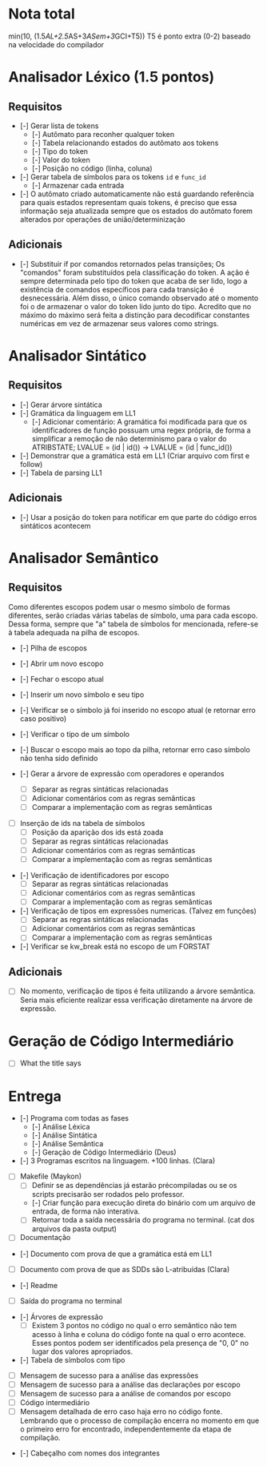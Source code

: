 # Nota total
min(10, (1.5*AL+2.5*AS+3*ASem+3*GCI+T5))
T5 é ponto extra (0-2) baseado na velocidade do compilador

# Analisador Léxico (1.5 pontos)
## Requisitos
- [-] Gerar lista de tokens
  - [-] Autômato para reconher qualquer token
  - [-] Tabela relacionando estados do autômato aos tokens
  - [-] Tipo do token
  - [-] Valor do token
  - [-] Posição no código (linha, coluna)
- [-] Gerar tabela de símbolos para os tokens `id` e `func_id`
  - [-] Armazenar cada entrada
- [-] O autômato criado automaticamente não está guardando referência para quais estados representam quais tokens, é preciso que essa informação seja atualizada sempre que os estados do autômato forem alterados por operações de união/determinização
## Adicionais
- [-] Substituir if por comandos retornados pelas transições; Os "comandos" foram substituídos pela classificação do token. A ação é sempre determinada pelo tipo do token que acaba de ser lido, logo a existência de comandos específicos para cada transição é desnecessária. Além disso, o único comando observado até o momento foi o de armazenar o valor do token lido junto do tipo. Acredito que no máximo do máximo será feita a distinção para decodificar constantes numéricas em vez de armazenar seus valores como strings.

# Analisador Sintático
## Requisitos
- [-] Gerar árvore sintática
- [-] Gramática da linguagem em LL1
  - [-] Adicionar comentário: A gramática foi modificada para que os identificadores de função possuam uma regex própria, de forma a simplificar a remoção de não determinismo para o valor do ATRIBSTATE; LVALUE = (id | id()) -> LVALUE = (id | func_id())
- [-] Demonstrar que a gramática está em LL1 (Criar arquivo com first e follow)
- [-] Tabela de parsing LL1
## Adicionais
- [-] Usar a posição do token para notificar em que parte do código erros sintáticos acontecem

# Analisador Semântico
## Requisitos
Como diferentes escopos podem usar o mesmo símbolo de formas diferentes, serão criadas várias tabelas de símbolo, uma para cada escopo. Dessa forma, sempre que "a" tabela de símbolos for mencionada, refere-se à tabela adequada na pilha de escopos.
- [-] Pilha de escopos
 - [-] Abrir um novo escopo
 - [-] Fechar o escopo atual
 - [-] Inserir um novo símbolo e seu tipo
  - [-] Verificar se o símbolo já foi inserido no escopo atual (e retornar erro caso positivo)
 - [-] Verificar o típo de um símbolo
  - [-] Buscar o escopo mais ao topo da pilha, retornar erro caso símbolo não tenha sido definido

- [-] Gerar a árvore de expressão com operadores e operandos
  - [ ] Separar as regras sintáticas relacionadas
  - [ ] Adicionar comentários com as regras semânticas
  - [ ] Comparar a implementação com as regras semânticas
- [ ] Inserção de ids na tabela de símbolos
  - [ ] Posição da aparição dos ids está zoada
  - [ ] Separar as regras sintáticas relacionadas
  - [ ] Adicionar comentários com as regras semânticas
  - [ ] Comparar a implementação com as regras semânticas
- [-] Verificação de identificadores por escopo
  - [ ] Separar as regras sintáticas relacionadas
  - [ ] Adicionar comentários com as regras semânticas
  - [ ] Comparar a implementação com as regras semânticas
- [-] Verificação de tipos em expressões numericas. (Talvez em funções)
  - [ ] Separar as regras sintáticas relacionadas
  - [ ] Adicionar comentários com as regras semânticas
  - [ ] Comparar a implementação com as regras semânticas
- [-] Verificar se kw_break está no escopo de um FORSTAT

## Adicionais
- [ ] No momento, verificação de tipos é feita utilizando a árvore semântica. Seria mais eficiente realizar essa verificação diretamente na árvore de expressão.

# Geração de Código Intermediário
- [ ] What the title says

# Entrega
- [-] Programa com todas as fases
  - [-] Análise Léxica
  - [-] Análise Sintática
  - [-] Análise Semântica
  - [-] Geração de Código Intermediário (Deus)
- [-] 3 Programas escritos na linguagem. +100 linhas. (Clara)
- [ ] Makefile (Maykon)
    - [ ] Definir se as dependências já estarão précompiladas ou se os scripts precisarão ser rodados pelo professor.
    - [-] Criar função para execução direta do binário com um arquivo de entrada, de forma não interativa.
    - [ ] Retornar toda a saída necessária do programa no terminal. (cat dos arquivos da pasta output)
- [ ] Documentação
 - [-] Documento com prova de que a gramática está em LL1
 - [ ] Documento com prova de que as SDDs são L-atribuídas (Clara)
- [-] Readme
- [ ] Saída do programa no terminal
 - [-] Árvores de expressão
   - [ ] Existem 3 pontos no código no qual o erro semântico não tem acesso à linha e coluna do código fonte na qual o erro acontece. Esses pontos podem ser identificados pela presença de "0, 0" no lugar dos valores apropriados.
 - [-] Tabela de símbolos com tipo
 - [ ] Mensagem de sucesso para a análise das expressões
 - [ ] Mensagem de sucesso para a análise das declarações por escopo
 - [ ] Mensagem de sucesso para a análise de comandos por escopo
 - [ ] Código intermediário
 - [ ] Mensagem detalhada de erro caso haja erro no código fonte. Lembrando que o processo de compilação encerra no momento em que o primeiro erro for encontrado, independentemente da etapa de compilação.
- [-] Cabeçalho com nomes dos integrantes
